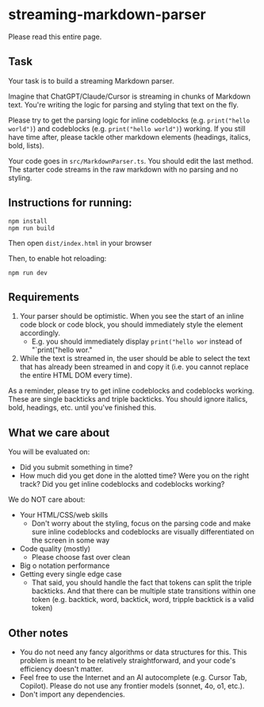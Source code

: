 # streaming-markdown-parser

Please read this entire page.

## Task
Your task is to build a streaming Markdown parser. 

Imagine that ChatGPT/Claude/Cursor is streaming in chunks of Markdown text. You're writing the logic for parsing and styling that text on the fly.

Please try to get the parsing logic for inline codeblocks (e.g. `print("hello world")`) and codeblocks (e.g. ```print("hello world")```) working. If you still have time after, please tackle other markdown elements (headings, italics, bold, lists).

Your code goes in `src/MarkdownParser.ts`. You should edit the last method. The starter code streams in the raw markdown with no parsing and no styling.

## Instructions for running:

```
npm install
npm run build
```

Then open `dist/index.html` in your browser

Then, to enable hot reloading:
```
npm run dev
```

## Requirements
1. Your parser should be optimistic. When you see the start of an inline code block or code block, you should immediately style the element accordingly.
    - E.g. you should immediately display  `print("hello wor` instead of "\`print("hello wor."
2. While the text is streamed in, the user should be able to select the text that has already been streamed in and copy it (i.e. you cannot replace the entire HTML DOM every time).

As a reminder, please try to get inline codeblocks and codeblocks working. These are single backticks and triple backticks. You should ignore italics, bold, headings, etc. until you've finished this.

## What we care about

You will be evaluated on:
  * Did you submit something in time?
  * How much did you get done in the alotted time? Were you on the right track? Did you get inline codeblocks and codeblocks working? 

We do NOT care about:
  * Your HTML/CSS/web skills
    * Don't worry about the styling, focus on the parsing code and make sure inline codeblocks and codeblocks are visually differentiated on the screen in some way
  * Code quality (mostly)
    * Please choose fast over clean 
  * Big o notation performance 
  * Getting every single edge case 
    * That said, you should handle the fact that tokens can split the triple backticks. And that there can be multiple state transitions within one token (e.g. backtick, word, backtick, word, tripple backtick is a valid token)

## Other notes
* You do not need any fancy algorithms or data structures for this. This problem is meant to be relatively straightforward, and your code's efficiency doesn't matter.
* Feel free to use the Internet and an AI autocomplete (e.g. Cursor Tab, Copilot). Please do not use any frontier models (sonnet, 4o, o1, etc.). 
* Don't import any dependencies.